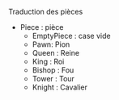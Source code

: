 Traduction des pièces 
* Piece : pièce
    * EmptyPiece : case vide
    * Pawn: Pion
    * Queen : Reine
    * King : Roi
    * Bishop : Fou
    * Tower : Tour
    * Knight : Cavalier